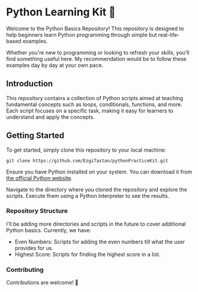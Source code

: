 # Python Learning Kit 🐍

Welcome to the Python Basics Repository! This repository is designed to help beginners learn Python programming through simple but real-life-based examples. 

Whether you're new to programming or looking to refresh your skills, you'll find something useful here. My recommendation would be to follow these examples day by day at your own pace.

## Introduction

This repository contains a collection of Python scripts aimed at teaching fundamental concepts such as loops, conditionals, functions, and more. Each script focuses on a specific task, making it easy for learners to understand and apply the concepts.

## Getting Started

To get started, simply clone this repository to your local machine:

```
git clone https://github.com/EzgiTastan/pythonPracticeKit.git
```
Ensure you have Python installed on your system. You can download it from [the official Python website](https://www.python.org/downloads/).

Navigate to the directory where you cloned the repository and explore the scripts. Execute them using a Python interpreter to see the results.

### Repository Structure
I'll be adding more directories and scripts in the future to cover additional Python basics. Currently, we have: 

- Even Numbers: Scripts for adding the even numbers till what the user provides for us.
- Highest Score: Scripts for finding the highest score in a list.

### Contributing
Contributions are welcome! 🎉
